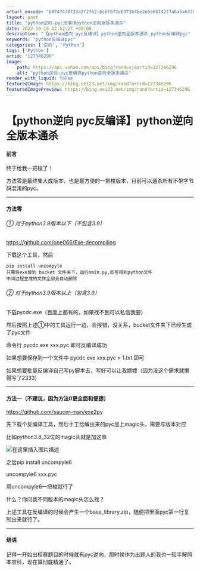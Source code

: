 ```yaml
---
arturl_encode: "68747470733a2f2f62:6c6f672e6373646e2e6e65742f7a6a6a6378795f6c6f6e672f:61727469636c652f64657461696c732f313237333436323936"
layout: post
title: "python逆向-pyc反编译python逆向全版本通杀"
date: 2022-10-16 12:52:27 +08:00
description: "【python逆向 pyc反编译】python逆向全版本通杀_python反编译pyc"
keywords: "python反编译pyc"
categories: ['逆向', 'Python']
tags: ['Python']
artid: "127346296"
image:
    path: https://api.vvhan.com/api/bing?rand=sj&artid=127346296
    alt: "python逆向-pyc反编译python逆向全版本通杀"
render_with_liquid: false
featuredImage: https://bing.ee123.net/img/rand?artid=127346296
featuredImagePreview: https://bing.ee123.net/img/rand?artid=127346296
---
```


# 【python逆向 pyc反编译】python逆向全版本通杀

#### 前言

终于给我一把梭了！

方法零是最终集大成版本，也是最方便的一把梭版本，目前可以通杀所有不带字节码混淆的pyc。

---

#### 方法零

###### ① 对于python3.9版本以下（不包含3.9）

https://github.com/one066/Exe-decompiling
  
下载这个工具，然后

```
pip install uncompyle
只需将exe放到 bucket 文件夹下，运行main.py,即可得到python文件
中间过程生成的文件全部会自动删除

```

###### ② 对于python3.9版本以上（包含3.9）

下载pycdc.exe（百度上都有的，如果找不到可以私信我要）
  
然后按照上述①中的工具运行一边，会报错，没关系，bucket文件夹下已经生成了pyc文件
  
命令行 pycdc.exe xxx.pyc 即可反编译成功
  
如果想要保存到一个文件中 pycdc.exe xxx.pyc > 1.txt 即可
  
如果想要批量反编译自己写py脚本去，写好可以让我嫖嫖（因为没这个需求就懒得写了2333）

---

#### 方法一（不建议，因为方法0更全面和便捷）

https://github.com/saucer-man/exe2py
  
先下载个反编译工具，然后手工给解出来的pyc加上magic头，需要与版本对应
  
比如python3.8\_32位的magic头就是加这串
  
![在这里插入图片描述](https://i-blog.csdnimg.cn/blog_migrate/01daa581e736b22272cc28d7751073e4.png)

之后pip install uncompyle6
  
uncompyle6 xxx.pyc
  
用uncompyle6一把梭就行了

什么？你问我不同版本的magic头怎么找？
  
上述工具在反编译的时候会产生一个base\_library.zip，随便把里面pyc第一行复制出来就行了。

---

#### 结语

记得一开始出校赛题目的时候就有pyc逆向，那时候作为出题人的我也一知半解照本宣科，现在算彻底精通了。